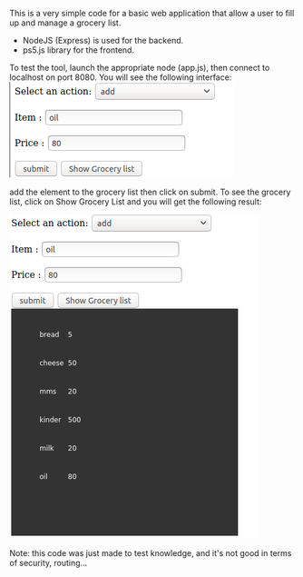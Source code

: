This is a very simple code for a basic web application that allow a user to fill up and manage a grocery list.
- NodeJS (Express) is used for the backend. 
- ps5.js library for the frontend. 

To test the tool, launch the appropriate node (app.js), then connect to localhost on port 8080. 
You will see the following interface: 
![Image of interface](interface.png)

add the element to the grocery list then click on submit. 
To see the grocery list, click on Show Grocery List and you will get the following result: 

![Image of List](list.png)

Note: this code was just made to test knowledge, and it's not good in terms of security, routing...
